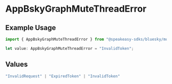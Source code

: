 # AppBskyGraphMuteThreadError

## Example Usage

```typescript
import { AppBskyGraphMuteThreadError } from "@speakeasy-sdks/bluesky/models/errors";

let value: AppBskyGraphMuteThreadError = "InvalidToken";
```

## Values

```typescript
"InvalidRequest" | "ExpiredToken" | "InvalidToken"
```